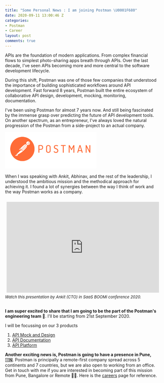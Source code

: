 ```yaml
---
title: "Some Personal News : I am joining Postman \U0001F680"
date: 2020-09-11 13:00:46 Z
categories:
- Postman
- Career
layout: post
comments: true
---
```


APIs are the foundation of modern applications. From complex financial flows to simplest photo-sharing apps breath through APIs. Over the last decade, I've seen APIs becoming more and more central to the software development lifecycle.

During this shift, Postman was one of those few companies that understood the importance of building sophisticated workflows around API development. Fast forward 8 years, Postman built the entire ecosystem of collaborative API design, development, mocking, monitoring, documentation.

I've been using Postman for almost 7 years now. And still being fascinated by the immense grasp over predicting the future of API development tools. On another spectrum, as an entrepreneur, I've always loved the natural progression of the Postman from a side-project to an actual company.

<img class="rounded mx-auto d-block" src="/public/images/pm-orange-logo-horiz.svg" width="60%" style="min-width:150px;"/>

When I was speaking with Ankit, Abhinav, and the rest of the leadership, I understood the ambitious mission and the methodical approach for achieving it. I found a lot of synergies between the way I think of work and the way Postman works as a company. 

<div class="row" style="margin-top: 20px; margin-bottom: 20px">
      <div class="col-sm-12 col-md-6 offset-md-3">
         <div style="margin-bottom:30px">
            <iframe style="display: block; margin: auto; min-height: 300px; padding: 5px" width="100%" src="https://www.youtube.com/embed/dKg0nb9DOOY" frameborder="0" allow="accelerometer; autoplay; encrypted-media; gyroscope; picture-in-picture" allowfullscreen></iframe>
            <i style="font-size:13px">Watch this presentation by Ankit (CTO) in SaaS BOOMi conference 2020.</i>
         </div>         
   </div>
</div>

**I am super excited to share that I am going to be the part of the Postman's engineering team 🎉**. I'll be starting from 21st September 2020.

I will be focussing on our 3 products

1. [API Mock and Design](https://www.postman.com/features/mock-api/)
2. [API Documentation](https://www.postman.com/api-documentation-tool/)
3. [API Platform](https://www.postman.com/api-platform/)

**Another exciting news is, Postman is going to have a presence in Pune, 🇮🇳**. Postman is principally a remote-first company spread across 5 continents and 7 countries, but we are also open to working from an office. Get in touch with me if you are interested in becoming part of this mission from Pune, Bangalore or Remote 🙇‍♂️. Here is the [careers](https://www.postman.com/careers/open-positions/) page for reference.
